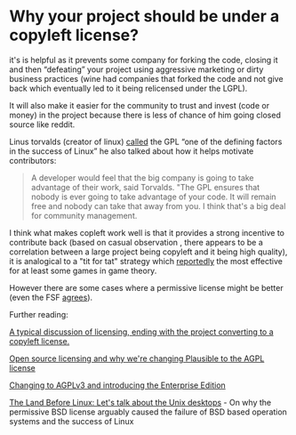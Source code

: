 # Why your project should be under a copyleft license?

it's is helpful as it prevents some company for forking the code, closing it and then “defeating” your project using aggressive marketing or dirty business practices (wine had companies that forked the code and not give back which eventually led to it being relicensed under the LGPL).

It will also make it easier for the community to trust and invest (code or money) in the project because there is less of chance of him going closed source like reddit.

Linus torvalds (creator of linux) [called](https://www.cio.com/article/3112582/linus-torvalds-says-gpl-was-defining-factor-in-linuxs-success.html) the GPL “one of the defining factors in the success of Linux” he also talked about how it helps motivate contributors:

> A developer would feel that the big company is going to take advantage of their work, said Torvalds. "The GPL ensures that nobody is ever going to take advantage of your code. It will remain free and nobody can take that away from you. I think that's a big deal for community management.
>

I think what makes copleft work well is that it provides a strong incentive to contribute back (based on casual observation , there appears to be a correlation between a large project being copyleft and it being high quality), it is analogical to a "tit for tat" strategy which [reportedly](https://fs.blog/tit-for-tat/) the most effective for at least some games in game theory.

However there are some cases where a permissive license might be better (even the FSF [agrees](https://www.gnu.org/licenses/license-recommendations.html)).

Further reading:

[A typical discussion of licensing, ending with the project converting to a copyleft license.
](https://www.reddit.com/r/opensource/comments/17y64wu/i_built_an_opensource_tool_to_create_courses_like/k9rnv5v/)

[Open source licensing and why we're changing Plausible to the AGPL license
](https://plausible.io/blog/open-source-licenses)

[
Changing to AGPLv3 and introducing the Enterprise Edition](https://cal.com/blog/changing-to-agplv3-and-introducing-enterprise-edition)

[The Land Before Linux: Let's talk about the Unix desktops](https://www.theregister.com/2024/01/27/opinion_column/) - On why the permissive BSD license arguably caused the failure of BSD based operation systems and the success of Linux
